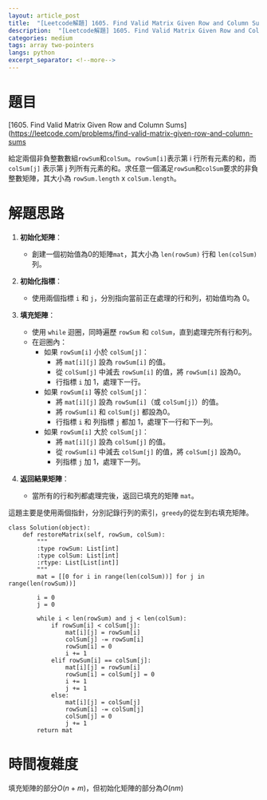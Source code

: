 ```yaml
---
layout: article_post
title:  "[Leetcode解題] 1605. Find Valid Matrix Given Row and Column Sums - 使用Greedy+雙指針解"
description:  "[Leetcode解題] 1605. Find Valid Matrix Given Row and Column Sums - 使用Greedy+雙指針解"
categories: medium
tags: array two-pointers
langs: python
excerpt_separator: <!--more-->
---
```


# 題目

[1605. Find Valid Matrix Given Row and Column Sums](https://leetcode.com/problems/find-valid-matrix-given-row-and-column-sums

給定兩個非負整數數組`rowSum`和`colSum`。`rowSum[i]`表示第 i 行所有元素的和，而 `colSum[j]` 表示第 j 列所有元素的和。求任意一個滿足`rowSum`和`colSum`要求的非負整數矩陣，其大小為 `rowSum.length` x `colSum.length`。

 <!--more-->
 
# 解題思路

1. **初始化矩陣**：
   - 創建一個初始值為0的矩陣`mat`，其大小為 `len(rowSum)` 行和 `len(colSum)` 列。

2. **初始化指標**：
   - 使用兩個指標 `i` 和 `j`，分別指向當前正在處理的行和列，初始值均為 0。

3. **填充矩陣**：
   - 使用 `while` 迴圈，同時遍歷 `rowSum` 和 `colSum`，直到處理完所有行和列。
   - 在迴圈內：
     - 如果 `rowSum[i]` 小於 `colSum[j]`：
       - 將 `mat[i][j]` 設為 `rowSum[i]` 的值。
       - 從 `colSum[j]` 中減去 `rowSum[i]` 的值，將 `rowSum[i]` 設為0。
       - 行指標 `i` 加 1，處理下一行。
     - 如果 `rowSum[i]` 等於 `colSum[j]`：
       - 將 `mat[i][j]` 設為 `rowSum[i]`（或 `colSum[j]`）的值。
       - 將 `rowSum[i]` 和 `colSum[j]` 都設為0。
       - 行指標 `i` 和 列指標 `j` 都加 1，處理下一行和下一列。
     - 如果 `rowSum[i]` 大於 `colSum[j]`：
       - 將 `mat[i][j]` 設為 `colSum[j]` 的值。
       - 從 `rowSum[i]` 中減去 `colSum[j]` 的值，將 `colSum[j]` 設為0。
       - 列指標 `j` 加 1，處理下一列。

4. **返回結果矩陣**：
   - 當所有的行和列都處理完後，返回已填充的矩陣 `mat`。

這題主要是使用兩個指針，分別記錄行列的索引，`greedy`的從左到右填充矩陣。

```
class Solution(object):
    def restoreMatrix(self, rowSum, colSum):
        """
        :type rowSum: List[int]
        :type colSum: List[int]
        :rtype: List[List[int]]
        """
        mat = [[0 for i in range(len(colSum))] for j in range(len(rowSum))]
        
        i = 0
        j = 0
        
        while i < len(rowSum) and j < len(colSum):
            if rowSum[i] < colSum[j]:
                mat[i][j] = rowSum[i]
                colSum[j] -= rowSum[i]
                rowSum[i] = 0
                i += 1
            elif rowSum[i] == colSum[j]:
                mat[i][j] = rowSum[i]
                rowSum[i] = colSum[j] = 0
                i += 1
                j += 1
            else:
                mat[i][j] = colSum[j]
                rowSum[i] -= colSum[j]
                colSum[j] = 0
                j += 1
        return mat
```

# 時間複雜度

填充矩陣的部分$O(n+m)$，但初始化矩陣的部分為$O(nm)$